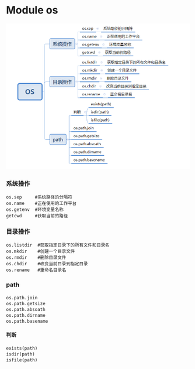 # Module os 

![image-20200418000744995](../res/picture/os.PNG)
### 系统操作

```
os.sep     #系统路径的分隔符
os.name    #正在使用的工作平台
os.getenv  #环境变量名称
getcwd     #获取当前的路径
```



### 目录操作

```
os.listdir  #获取指定目录下的所有文件和目录名
os.mkdir    #创建一个目录文件
os.rmdir	#删除目录文件
os.chdir    #改变当前目录到指定目录
os.rename   #重命名目录名
```



### path

```
os.path.join
os.path.getsize
os.path.absoath
os.path.dirname
os.path.basename
```



#### 	判断

```
exists(path)
isdir(path)
isfile(path)
```


